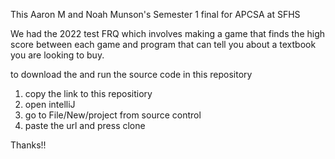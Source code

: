 This Aaron M and Noah Munson's Semester 1 final for APCSA at SFHS

We had the 2022 test FRQ which involves making a game that finds the high score between each game and program that can tell you about a textbook you are looking to buy.

to download the and run the source code in this repository
1. copy the link to this repositiory
2. open intelliJ
3. go to File/New/project from source control
4. paste the url and press clone

Thanks!!

